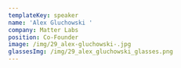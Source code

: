 ```yaml
---
templateKey: speaker
name: 'Alex Gluchowski '
company: Matter Labs
position: Co-Founder
image: /img/29_alex-gluchowski-.jpg
glassesImg: /img/29_alex_gluchowski_glasses.png
---
```


